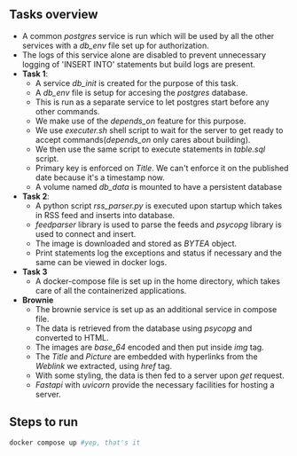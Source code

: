 ## Tasks overview ##
- A common <i>postgres</i> service is run which will be used by all the other services with a <i>db_env</i> file set up for authorization.
- The logs of this service alone are disabled to prevent unnecessary logging of 'INSERT INTO' statements but build logs are present.
- <b>Task 1</b>:
    - A service <i>db_init</i> is created for the purpose of this task.
    - A <i>db_env</i> file is setup for accesing the <i>postgres</i> database.
    - This is run as a separate service to let postgres start before any other commands.
    - We make use of the <i>depends_on</i> feature for this purpose.
    - We use <i>executer.sh</i> shell script to wait for the server to get ready to accept commands(<i>depends_on</i> only cares about building).
    - We then use the same script to execute statements in <i>table.sql</i> script.
    - Primary key is enforced on <i>Title</i>. We can't enforce it on the published date because it's a timestamp now.
    - A volume named <i>db_data</i> is mounted to have a persistent database
- <b>Task 2</b>:
    - A python script <i>rss_parser.py</i> is executed upon startup which takes in RSS feed and inserts into database.
    - <i>feedparser</i> library is used to parse the feeds and <i>psycopg</i> library is used to connect and insert.
    - The image is downloaded and stored as <i>BYTEA</i> object.
    - Print statements log the exceptions and status if necessary and the same can be viewed in docker logs.
- <b>Task 3</b>
    - A docker-compose file is set up in the home directory, which takes care of all the containerized applications.
- <b>Brownie</b>
    - The brownie service is set up as an additional service in compose file.
    - The data is retrieved from the database using <i>psycopg</i> and converted to HTML.
    - The images are <i>base_64</i> encoded and then put inside <i>img</i> tag.
    - The <i>Title</i> and <i>Picture</i> are embedded with hyperlinks from the <i>Weblink</i> we extracted, using <i>href</i> tag.
    - With some styling, the data is then fed to a server upon <i>get</i> request.
    - <i>Fastapi</i> with <i>uvicorn</i> provide the necessary facilities for hosting a server.

## Steps to run ##
  ```bash
  docker compose up #yep, that's it
